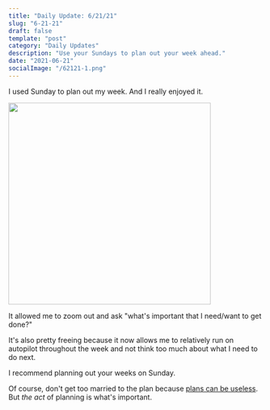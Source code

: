 ```yaml
---
title: "Daily Update: 6/21/21"
slug: "6-21-21"
draft: false
template: "post"
category: "Daily Updates"
description: "Use your Sundays to plan out your week ahead."
date: "2021-06-21"
socialImage: "/62121-1.png"
---
```


I used Sunday to plan out my week. And I really enjoyed it.

<img src="https://res.cloudinary.com/antdke/image/upload/v1624288223/62121-1_ahgmid.png" alt="" border="0" width="400">

It allowed me to zoom out and ask "what's important that I need/want to get done?"

It's also pretty freeing because it now allows me to relatively run on autopilot throughout the week and not think too much about what I need to do next.

I recommend planning out your weeks on Sunday.

Of course, don't get too married to the plan because [plans can be useless](https://antdke.co/posts/6-15-21#having-a-plan-vs-making-a-plan). But _the act_ of planning is what's important.

<br />
